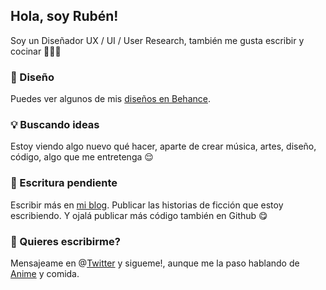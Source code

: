 ## Hola, soy Rubén!
Soy un Diseñador UX / UI / User Research, también me gusta escribir y cocinar 🧑🏻‍🍳

### 🎨 Diseño
Puedes ver algunos de mis [diseños en Behance](https://www.behance.net/cont3mpoc110).

### 💡 Buscando ideas
Estoy viendo algo nuevo qué hacer, aparte de crear música, artes, diseño, código, algo que me entretenga 😌

### 📝 Escritura pendiente
Escribir más en [mi blog](https://cont3mpo.github.io/blog.html). Publicar las historias de ficción que estoy escribiendo. Y ojalá publicar más código también en Github 😋

### 💌 Quieres escribirme?
Mensajeame en @[Twitter](https://twitter.com/cont3mpo) y sigueme!, aunque me la paso hablando de [Anime](https://myanimelist.net/animelist/Contempo) y comida.
